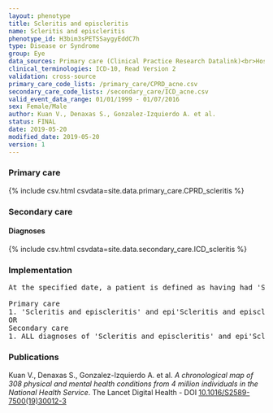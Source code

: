 ```yaml
---
layout: phenotype
title: Scleritis and episcleritis
name: Scleritis and episcleritis
phenotype_id: H3bim3sPETSSaygyEddC7h 
type: Disease or Syndrome
group: Eye
data_sources: Primary care (Clinical Practice Research Datalink)<br>Hospitalizations (Hospital Episode Statistics) 
clinical_terminologies: ICD-10, Read Version 2 
validation: cross-source
primary_care_code_lists: /primary_care/CPRD_acne.csv
secondary_care_code_lists: /secondary_care/ICD_acne.csv
valid_event_data_range: 01/01/1999 - 01/07/2016
sex: Female/Male
author: Kuan V., Denaxas S., Gonzalez-Izquierdo A. et al.
status: FINAL
date: 2019-05-20
modified_date: 2019-05-20
version: 1
---
```

### Primary care 
{% include csv.html csvdata=site.data.primary_care.CPRD_scleritis %}
### Secondary care 
#### Diagnoses 
{% include csv.html csvdata=site.data.secondary_care.ICD_scleritis %}
### Implementation 
<pre>At the specified date, a patient is defined as having had 'Scleritis and episcleritis' and epi'Scleritis and episcleritis' IF they meet the criteria for any of the following on or before the specified date. The earliest date on which the individual meets any of the following criteria on or before the specified date is defined as the first event date:

Primary care
1. 'Scleritis and episcleritis' and epi'Scleritis and episcleritis' diagnosis or history of diagnosis during a consultation 
OR
Secondary care
1. ALL diagnoses of 'Scleritis and episcleritis' and epi'Scleritis and episcleritis' or history of diagnosis during a hospitalization</pre> 
 
### Publications 
Kuan V., Denaxas S., Gonzalez-Izquierdo A. et al. _A chronological map of 308 physical and mental health conditions from 4 million individuals in the National Health Service_. The Lancet Digital Health - DOI <a href='https://www.thelancet.com/journals/landig/article/PIIS2589-7500(19)30012-3/fulltext'>10.1016/S2589-7500(19)30012-3</a>
